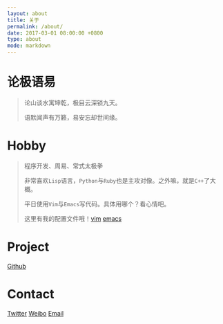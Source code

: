 ```yaml
---
layout: about
title: 关于
permalink: /about/
date: 2017-03-01 08:00:00 +0800
type: about
mode: markdown
---
```


# 论极语易

> 论山谈水寓坤乾，极目云深锁九天。
>
> 语默闻声有万籁，易安忘却世间缘。

# Hobby

> 程序开发、周易、常式太极拳
>
> 非常喜欢`Lisp`语言，`Python`与`Ruby`也是主攻对像。之外嘛，就是`C++`了大概。
>
> 平日使用`Vim`与`Emacs`写代码。具体用哪个？看心情吧。
>
> 这里有我的配置文件哦！[vim](#) [emacs](#)

# Project
  [Github](https://github.com/vonfry)

# Contact
  [Twitter](https://twitter.com/Vonfry314)
  [Weibo](http://weibo.com/fryown)
  [Email](mailto:vonfry314@gmail.com)